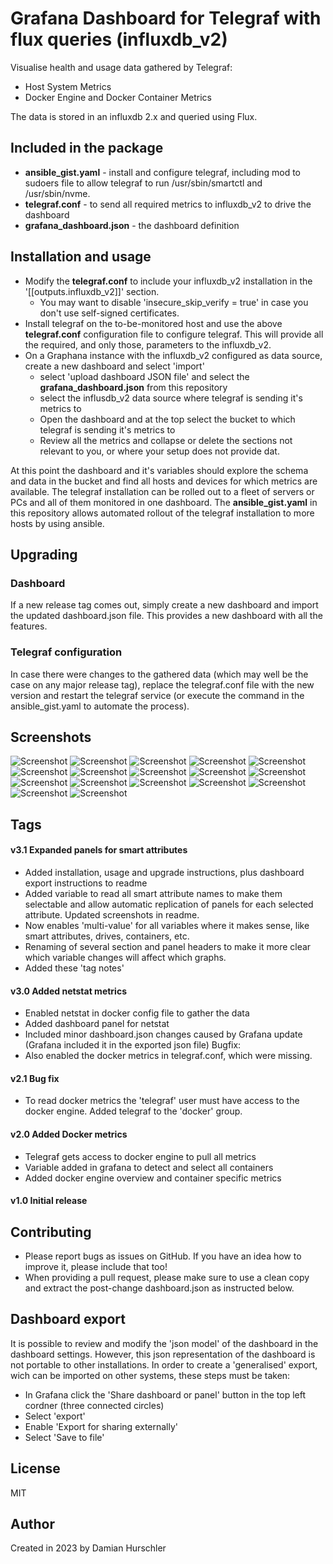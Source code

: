 # Grafana Dashboard for Telegraf with flux queries (influxdb_v2)

Visualise health and usage data gathered by Telegraf:
- Host System Metrics
- Docker Engine and Docker Container Metrics

The data is stored in an influxdb 2.x and queried using Flux.

## Included in the package

- **ansible_gist.yaml** - install and configure telegraf, including mod to sudoers file to allow telegraf to run /usr/sbin/smartctl and /usr/sbin/nvme.
- **telegraf.conf** - to send all required metrics to influxdb_v2 to drive the dashboard
- **grafana_dashboard.json** - the dashboard definition

## Installation and usage

- Modify the **telegraf.conf** to include your influxdb_v2 installation in the '[[outputs.influxdb_v2]]' section. 
  - You may want to disable 'insecure_skip_verify = true' in case you don't use self-signed certificates.
- Install telegraf on the to-be-monitored host and use the above **telegraf.conf** configuration file to configure telegraf. This will provide all the required, and only those, parameters to the influxdb_v2.
- On a Graphana instance with the influxdb_v2 configured as data source, create a new dashboard and select 'import'
  - select 'upload dashboard JSON file' and select the **grafana_dashboard.json** from this repository
  - select the influsdb_v2 data source where telegraf is sending it's metrics to
  - Open the dashboard and at the top select the bucket to which telegraf is sending it's metrics to
  - Review all the metrics and collapse or delete the sections not relevant to you, or where your setup does not provide dat.

At this point the dashboard and it's variables should explore the schema and data in the bucket and find all hosts and devices for which metrics are available.
The telegraf installation can be rolled out to a fleet of servers or PCs and all of them monitored in one dashboard. The **ansible_gist.yaml** in this repository allows automated rollout of the telegraf installation to more hosts by using ansible.

## Upgrading

### Dashboard

If a new release tag comes out, simply create a new dashboard and import the updated dashboard.json file. This provides a new dashboard with all the features.

### Telegraf configuration

In case there were changes to the gathered data (which may well be the case on any major release tag), replace the telegraf.conf file with the new version and restart the telegraf service (or execute the command in the ansible_gist.yaml to automate the process).

## Screenshots

![Screenshot](screenshots/Screenshot%20from%202023-02-11%2017-37-46.png)
![Screenshot](/screenshots/Screenshot%20from%202023-02-11%2017-38-05.png)
![Screenshot](/screenshots/Screenshot%20from%202023-02-13%2022-52-55.png)
![Screenshot](/screenshots/Screenshot%20from%202023-02-13%2022-53-18.png)
![Screenshot](/screenshots/Screenshot%20from%202023-02-13%2022-54-01.png)
![Screenshot](/screenshots/Screenshot%20from%202023-02-11%2017-38-17.png)
![Screenshot](/screenshots/Screenshot%20from%202023-02-11%2017-38-47.png)
![Screenshot](/screenshots/netstat.png)
![Screenshot](/screenshots/Screenshot%20from%202023-02-11%2017-39-24.png)
![Screenshot](/screenshots/drives_summary.png)
![Screenshot](/screenshots/smart_device_all_overview.png)
![Screenshot](/screenshots/smart_device_numeric_detail.png)
![Screenshot](/screenshots/smart_attribute_reallocated_sector.png)
![Screenshot](/screenshots/smart_attribute_temperature.png)
![Screenshot](/screenshots/smart_attribute_total_lba_written.png)
![Screenshot](/screenshots/Screenshot%20from%202023-02-11%2017-42-05.png)
![Screenshot](/screenshots/Screenshot%20from%202023-02-11%2017-42-40.png)

## Tags

#### v3.1 Expanded panels for smart attributes
  - Added installation, usage and upgrade instructions, plus dashboard export instructions to readme
  - Added variable to read all smart attribute names to make them selectable and allow automatic replication of panels for each selected attribute. Updated screenshots in readme.
  - Now enables 'multi-value' for all variables where it makes sense, like smart attributes, drives, containers, etc.
  - Renaming of several section and panel headers to make it more clear which variable changes will affect which graphs.
  - Added these 'tag notes'
  
#### v3.0 Added netstat metrics
  - Enabled netstat in docker config file to gather the data
  - Added dashboard panel for netstat
  - Included minor dashboard.json changes caused by Grafana update (Grafana included it in the exported json file)
  Bugfix:
  - Also enabled the docker metrics in telegraf.conf, which were missing.

#### v2.1 Bug fix
  - To read docker metrics the 'telegraf' user must have access to the docker engine. Added telegraf to the 'docker' group.
  
#### v2.0 Added Docker metrics
  - Telegraf gets access to docker engine to pull all metrics
  - Variable added in grafana to detect and select all containers
  - Added docker engine overview and container specific metrics
  
#### v1.0 Initial release

## Contributing

- Please report bugs as issues on GitHub. If you have an idea how to improve it, please include that too!
- When providing a pull request, please make sure to use a clean copy and extract the post-change dashboard.json as instructed below.

## Dashboard export

It is possible to review and modify the 'json model' of the dashboard in the dashboard settings. However, this json representation of the dashboard is not portable to other installations. In order to create a 'generalised' export, wich can be imported on other systems, these steps must be taken:

- In Grafana click the 'Share dashboard or panel' button in the top left cordner (three connected circles)
- Select 'export'
- Enable 'Export for sharing externally'
- Select 'Save to file'

## License

MIT

## Author

Created in 2023 by Damian Hurschler